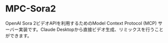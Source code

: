 # MPC-Sora2
OpenAI Sora 2ビデオAPIを利用するためのModel Context Protocol (MCP) サーバー実装です。Claude Desktopから直接ビデオ生成、リミックスを行うことができます。
